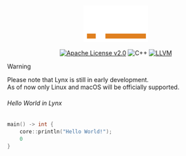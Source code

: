 <!--    colors 

"orange":   #e0801f 
"red":      #ec243c 
"gray":     #595959 
"white":    #e0f2e9 
"purple":   #a390e4

-->

<div align="center">
<img width="150" src="./assets/logo/lynx-logo-white.png" />

[![Apache License v2.0](https://img.shields.io/badge/Apache_License_v2.0-a390e4?colorA=151515&style=for-the-badge)](./LICENSE)
![C++][cpp-badge]
[![LLVM][llvm-badge]](https://llvm.org/) 

</div>

> [!WARNING]
> Please note that Lynx is still in early development. \
> As of now only Linux and macOS will be officially supported.


###### Hello World in Lynx

```c++
main() -> int {
    core::println("Hello World!");
    0
}
```

[llvm-badge]: https://img.shields.io/badge/LLVM-4c1717?logo=llvm&logoColor=white&style=for-the-badge
[cpp-badge]: https://img.shields.io/badge/C++-1a3b63?logo=cplusplus&logoColor=white&style=for-the-badge